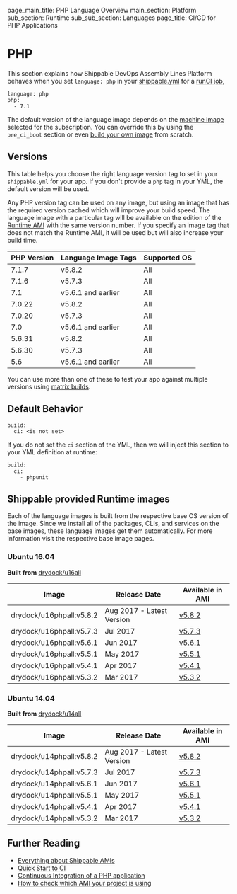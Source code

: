 page_main_title: PHP Language Overview
main_section: Platform
sub_section: Runtime
sub_sub_section: Languages
page_title: CI/CD for PHP Applications

# PHP
This section explains how Shippable DevOps Assembly Lines Platform behaves when you set `language: php` in your [shippable.yml](/platform/tutorial/workflow/shippable-yml) for a [runCI job](/platform/workflow/job/runci),

```
language: php
php:
  - 7.1
```

The default version of the language image depends on the [machine image](/platform/tutorial/runtime/ami-overview/) selected for the subscription. You can override this by using the `pre_ci_boot` section or even [build your own image](/ci/custom-docker-image) from scratch.

<a name="versions"></a>
## Versions
This table helps you choose the right language version tag to set in your `shippable.yml` for your app. If you don't provide a `php` tag in your YML, the default version will be used.

Any PHP version tag can be used on any image, but using an image that has the required version cached which will improve your build speed. The language image with a particular tag will be available on the edition of the [Runtime AMI](/platform/tutorial/runtime/ami-overview) with the same version number. If you specify an image tag that does not match the Runtime AMI, it will be used but will also increase your build time.


| PHP Version | Language Image Tags | Supported OS
|-------------|---------------------|-----------
|7.1.7        |  v5.8.2             | All
|7.1.6        |  v5.7.3             | All
|7.1          |  v5.6.1 and earlier | All
|7.0.22       |  v5.8.2             | All
|7.0.20       |  v5.7.3             | All
|7.0          |  v5.6.1 and earlier | All
|5.6.31       |  v5.8.2             | All
|5.6.30       |  v5.7.3             | All
|5.6          |  v5.6.1 and earlier | All

You can use more than one of these to test your app against multiple versions using [matrix builds](/ci/matrix-builds).

## Default Behavior

```
build:
  ci: <is not set>
```

If you do not set the `ci` section of the YML, then we will inject this section to your YML definition at runtime:

```
build:
  ci:
    - phpunit
```

## Shippable provided Runtime images
Each of the language images is built from the respective base OS version of the image. Since we install all of the packages, CLIs, and services on the base images, these language images get them automatically. For more information visit the respective base image pages.

### Ubuntu 16.04

**Built from** [drydock/u16all](/platform/runtime/os/ubuntu16)

|Image| Release Date |Available in AMI |
|----------|------------|-----|
drydock/u16phpall:v5.8.2  | Aug 2017 - Latest Version | [v5.8.2](/platform/tutorial/runtime/ami-v582)
drydock/u16phpall:v5.7.3  | Jul 2017  | [v5.7.3](/platform/tutorial/runtime/ami-v573)
drydock/u16phpall:v5.6.1  | Jun 2017  | [v5.6.1](/platform/tutorial/runtime/ami-v561)
drydock/u16phpall:v5.5.1  | May 2017  | [v5.5.1](/platform/tutorial/runtime/ami-v551)
drydock/u16phpall:v5.4.1  | Apr 2017  | [v5.4.1](/platform/tutorial/runtime/ami-v541)
drydock/u16phpall:v5.3.2  | Mar 2017  | [v5.3.2](/platform/tutorial/runtime/ami-v532)

### Ubuntu 14.04

**Built from** [drydock/u14all](/platform/runtime/os/ubuntu14)

|Image| Release Date |Available in AMI |
|----------|------------|-----|
drydock/u14phpall:v5.8.2  | Aug 2017 - Latest Version | [v5.8.2](/platform/tutorial/runtime/ami-v582)
drydock/u14phpall:v5.7.3  | Jul 2017  | [v5.7.3](/platform/tutorial/runtime/ami-v573)
drydock/u14phpall:v5.6.1  | Jun 2017  | [v5.6.1](/platform/tutorial/runtime/ami-v561)
drydock/u14phpall:v5.5.1  | May 2017  | [v5.5.1](/platform/tutorial/runtime/ami-v551)
drydock/u14phpall:v5.4.1  | Apr 2017  | [v5.4.1](/platform/tutorial/runtime/ami-v541)
drydock/u14phpall:v5.3.2  | Mar 2017  | [v5.3.2](/platform/tutorial/runtime/ami-v532)


## Further Reading
* [Everything about Shippable AMIs](/platform/tutorial/runtime/ami-overview)
* [Quick Start to CI](/getting-started/ci-sample)
* [Continuous Integration of a PHP application](/ci/php-continuous-integration)
* [How to check which AMI your project is using](/platform/tutorial/runtime/ami-overview/#viewing-subscription-machine-image)
